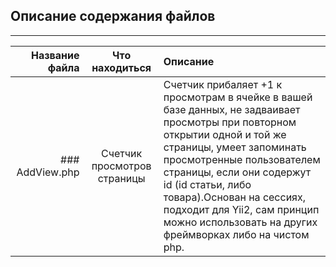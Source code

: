 ## Описание содержания файлов
___

|    Название файла    |    Что находиться    | Описание |
|---------------------:|:--------------------:|:---------|
|   ### AddView.php    | Счетчик просмотров страницы | Счетчик прибаляет +1 к просмотрам в ячейке в вашей базе данных, не задваивает просмотры при повторном открытии одной и той же страницы, умеет запоминать просмотренные пользователем страницы, если они содержут id (id статьи, либо товара).Основан на сессиях, подходит для Yii2, сам принцип можно использовать на других фреймворках либо на чистом php. |